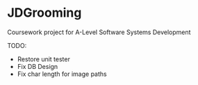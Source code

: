 # JDGrooming
Coursework project for A-Level Software Systems Development

TODO:
- Restore unit tester
- Fix DB Design
- Fix char length for image paths
